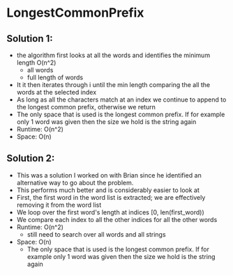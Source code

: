 # LongestCommonPrefix

## Solution 1:
- the algorithm first looks at all the words and identifies the minimum length O(n^2)
  - all words
  - full length of words
- It it then iterates through i until the min length comparing the all the words at the selected index
- As long as all the characters match at an index we continue to append to the longest common prefix, otherwise we return
- The only space that is used is the longest common prefix. If for example only 1 word was given then the size we hold is the string again
- Runtime: O(n^2)
- Space: O(n)


## Solution 2: 
- This was a solution I worked on with Brian since he identified an alternative way to go about the problem.
- This performs much better and is considerably easier to look at
- First, the first word in the word list is extracted; we are effectively removing it from the word list
- We loop over the first word's length at indices [0, len(first_word))
- We compare each index to all the other indices for all the other words
- Runtime: O(n^2)
  - still need to search over all words and all strings
- Space: O(n)
  - The only space that is used is the longest common prefix. If for example only 1 word was given then the size we hold is the string again
